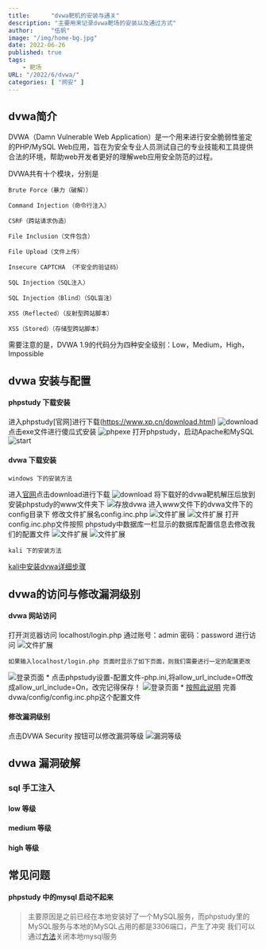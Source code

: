 ```yaml
---
title:      "dvwa靶机的安装与通关"
description: "主要用来记录dvwa靶场的安装以及通过方式"
author:     "伍帆"
image: "/img/home-bg.jpg"
date: 2022-06-26
published: true
tags:
    - 靶场
URL: "/2022/6/dvwa/"
categories: [ "网安" ]
---
```

## dvwa简介
DVWA（Damn Vulnerable Web Application）是一个用来进行安全脆弱性鉴定的PHP/MySQL Web应用，旨在为安全专业人员测试自己的专业技能和工具提供合法的环境，帮助web开发者更好的理解web应用安全防范的过程。

DVWA共有十个模块，分别是

    Brute Force（暴力（破解））

    Command Injection（命令行注入）

    CSRF（跨站请求伪造）

    File Inclusion（文件包含）

    File Upload（文件上传）

    Insecure CAPTCHA （不安全的验证码）

    SQL Injection（SQL注入）

    SQL Injection（Blind）（SQL盲注）

    XSS（Reflected）（反射型跨站脚本）

    XSS（Stored）（存储型跨站脚本）

需要注意的是，DVWA 1.9的代码分为四种安全级别：Low，Medium，High，Impossible
## dvwa 安装与配置

#### phpstudy 下载安装
进入phpstudy[官网]进行下载(https://www.xp.cn/download.html)
![download](/img/dvwa/phpstudy.png)
点击exe文件进行傻瓜式安装
![phpexe](/img/dvwa/phpstudy_exe.png)
打开phpstudy，启动Apache和MySQL
![start](/img/dvwa/启动.png)
#### dvwa 下载安装
    windows 下的安装方法
进入[官网](https://dvwa.co.uk/)点击download进行下载
![download](/img/dvwa/官网.png)
将下载好的dvwa靶机解压后放到安装phpstudy的www文件夹下
![存放dvwa](/img/dvwa/dvwa存放.png)
进入www文件下的dvwa文件下的config目录下 修改文件扩展名config.inc.php
![文件扩展](/img/dvwa/配置文件修改.png)
![文件扩展](/img/dvwa/修改后1.png)
打开config.inc.php文件按照 phpstudy中数据库一栏显示的数据库配置信息去修改我们的配置文件
![文件扩展](/img/dvwa/修改后3.png)
![文件扩展](/img/dvwa/修改后2.png)
    
    kali 下的安装方法
  [kali中安装dvwa详细步骤](https://blog.csdn.net/weixin_53067829/article/details/124027617)
## dvwa的访问与修改漏洞级别
#### dvwa 网站访问
打开浏览器访问 localhost/login.php 通过账号：admin 密码：password 进行访问
![文件扩展](/img/dvwa/login.png)

    如果输入localhost/login.php 页面时显示了如下页面，则我们需要进行一定的配置更改
  ![登录页面](/img/dvwa/新登录页面.png)
    * 点击phpstudy设置-配置文件-php.ini,将allow_url_include=Off改成allow_url_include=On，改完记得保存！
         ![登录页面](/img/dvwa/ON.png)
    * [按照此说明](https://blog.csdn.net/RBPicsdn/article/details/80059132 ) 完善dvwa/config/config.inc.php这个配置文件
#### 修改漏洞级别
点击DVWA Security 按钮可以修改漏洞等级
![漏洞等级](/img/dvwa/设置漏洞等级.png)


## dvwa 漏洞破解

### sql 手工注入

#### low 等级


#### medium 等级

#### high 等级





## 常见问题
#### phpstudy 中的mysql 启动不起来
>主要原因是之前已经在本地安装好了一个MySQL服务，而phpstudy里的MySQL服务与本地的MySQL占用的都是3306端口，产生了冲突
我们可以通过[方法](https://www.likecs.com/show-203537400.html)关闭本地mysql服务

